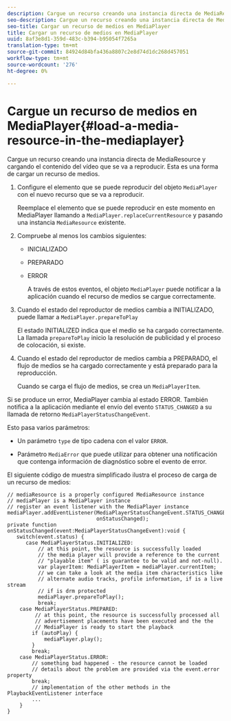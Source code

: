 ```yaml
---
description: Cargue un recurso creando una instancia directa de MediaResource y cargando el contenido del vídeo que se va a reproducir. Esta es una forma de cargar un recurso de medios.
seo-description: Cargue un recurso creando una instancia directa de MediaResource y cargando el contenido del vídeo que se va a reproducir. Esta es una forma de cargar un recurso de medios.
seo-title: Cargar un recurso de medios en MediaPlayer
title: Cargar un recurso de medios en MediaPlayer
uuid: 8af3e8d1-359d-483c-b394-b95054f7265a
translation-type: tm+mt
source-git-commit: 84924d84bfa436a8807c2e8d74d1dc268d457051
workflow-type: tm+mt
source-wordcount: '276'
ht-degree: 0%

---
```



# Cargue un recurso de medios en MediaPlayer{#load-a-media-resource-in-the-mediaplayer}

Cargue un recurso creando una instancia directa de MediaResource y cargando el contenido del vídeo que se va a reproducir. Esta es una forma de cargar un recurso de medios.

1. Configure el elemento que se puede reproducir del objeto `MediaPlayer` con el nuevo recurso que se va a reproducir.

   Reemplace el elemento que se puede reproducir en este momento en MediaPlayer llamando a `MediaPlayer.replaceCurrentResource` y pasando una instancia `MediaResource` existente.

1. Compruebe al menos los cambios siguientes:

   * INICIALIZADO
   * PREPARADO
   * ERROR

      A través de estos eventos, el objeto `MediaPlayer` puede notificar a la aplicación cuando el recurso de medios se cargue correctamente.

1. Cuando el estado del reproductor de medios cambia a INITIALIZADO, puede llamar a `MediaPlayer.prepareToPlay`

   El estado INITIALIZED indica que el medio se ha cargado correctamente. La llamada `prepareToPlay` inicio la resolución de publicidad y el proceso de colocación, si existe.

1. Cuando el estado del reproductor de medios cambia a PREPARADO, el flujo de medios se ha cargado correctamente y está preparado para la reproducción.

   Cuando se carga el flujo de medios, se crea un `MediaPlayerItem`.

Si se produce un error, MediaPlayer cambia al estado ERROR. También notifica a la aplicación mediante el envío del evento `STATUS_CHANGED` a su llamada de retorno `MediaPlayerStatusChangeEvent`.

Esto pasa varios parámetros:
* Un parámetro `type` de tipo cadena con el valor `ERROR`.

* Parámetro `MediaError` que puede utilizar para obtener una notificación que contenga información de diagnóstico sobre el evento de error.


<!--<a id="example_3774607C6F08473282CF0CB7F3D82373"></a>-->

El siguiente código de muestra simplificado ilustra el proceso de carga de un recurso de medios:

```
// mediaResource is a properly configured MediaResource instance 
// mediaPlayer is a MediaPlayer instance 
// register an event listener with the MediaPlayer instance 
mediaPlayer.addEventListener(MediaPlayerStatusChangeEvent.STATUS_CHANGED,  
                             onStatusChanged); 
private function onStatusChanged(event:MediaPlayerStatusChangeEvent):void { 
   switch(event.status) { 
      case MediaPlayerStatus.INITIALIZED: 
          // at this point, the resource is successfully loaded 
          // the media player will provide a reference to the current 
          // "playable item" ( is guarantee to be valid and not-null). 
          var playerItem: MediaPlayerItem = mediaPlayer.currentItem; 
          // we can take a look at the media item characteristics like 
          // alternate audio tracks, profile information, if is a live stream 
          // if is drm protected 
          mediaPlayer.prepareToPlay(); 
          break; 
    case MediaPlayerStatus.PREPARED: 
         // at this point, the resource is successfully processed all  
         // advertisement placements have been executed and the the  
         // MediaPlayer is ready to start the playback 
        if (autoPlay) { 
            mediaPlayer.play(); 
        } 
        break; 
    case MediaPlayerStatus.ERROR: 
        // something bad happened - the resource cannot be loaded 
        // details about the problem are provided via the event.error property 
        break; 
        // implementation of the other methods in the PlaybackEventListener interface 
        ... 
    } 
}
```
